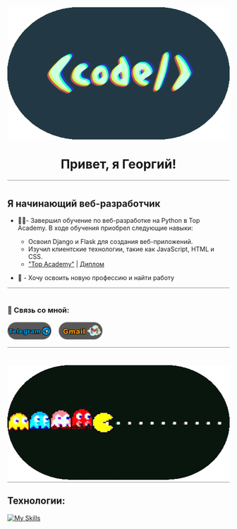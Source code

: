<div align="center" style="margin-top: 40px;">
  <img src="assets/images/codestyle3.gif" width="700" height="300" style="display: block; margin: 0 auto;">
</div>


<h1 align="center">Привет, я Георгий!</h1>

<hr style="width: 100%; margin: 0; margin-top: 5px; margin-bottom: 40px; opacity: 0.5;">

## Я начинающий веб-разработчик

-  👨‍🎓- Завершил обучение по веб-разработке на Python в Top Academy. В ходе обучения приобрел следующие навыки:

      - Освоил Django и Flask для создания веб-приложений.
   - Изучил клиентские технологии, такие как JavaScript, HTML и CSS.
   - ["Top Academy"](https://msk.top-academy.ru) | [Диплом](assets/pdf/диплом.pdf)


   
- 💼 - Хочу освоить новую профессию и найти работу 

<hr style="width: 100%; margin: 0; margin-top: 5px; margin-bottom: 40px; opacity: 0.5;">


### 💬 Связь со мной:

[![Telegram](assets/images/telegram1.png)](https://t.me/mrgiorgio8)&nbsp;&nbsp;&nbsp;
[![Gmail](assets/images/gmail1.png)](mailto:gerorge.oblivantsev8@gmail.com)



<hr style="width: 100%; margin: 0; margin-top: 5px; margin-bottom: 20px; opacity: 0.5;">

<div align="center" style="margin-top: 40px;">
  <img src="assets/images/pacman1.gif" width="600" height="260" style="display: block; margin: 0 auto;">
</div>

<hr style="width: 100%; margin: 0; margin-top: 5px; margin-bottom: 20px; opacity: 0.5;">

## Технологии:
[![My Skills](https://skillicons.dev/icons?i=js,html,css,django,flask)](https://skillicons.dev)